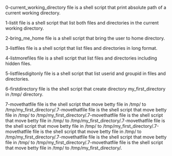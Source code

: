  0-current_working_directory file is a shell script that print absolute path of a current working directory.

1-listit file is a shell script that list both files and directories in the current working directory.

2-bring_me_home file is a shell script that bring the user to home directory.

3-listfiles file is a shell script that list files and directories in long format.

4-listmorefiles file is a shell script that list files and directories including hidden files.

5-listfilesdigitonly file is a shell script that list userid and groupid in files and directories.

6-firstdirectory file is the shell script that create directory my_first_directory in /tmp/ directory.

7-movethatfile file is the shell script that move betty file in /tmp/ to /tmp/my_first_directory/.7-movethatfile file is the shell script that move betty file in /tmp/ to /tmp/my_first_directory/.7-movethatfile file is the shell script that move betty file in /tmp/ to /tmp/my_first_directory/.7-movethatfile file is the shell script that move betty file in /tmp/ to /tmp/my_first_directory/.7-movethatfile file is the shell script that move betty file in /tmp/ to /tmp/my_first_directory/.7-movethatfile file is the shell script that move betty file in /tmp/ to /tmp/my_first_directory/.7-movethatfile file is the shell script that move betty file in /tmp/ to /tmp/my_first_directory/.
